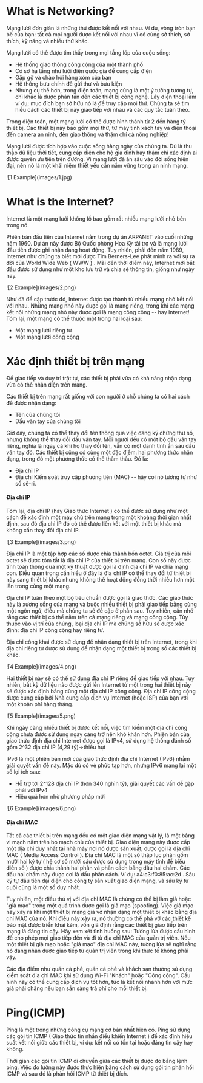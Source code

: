 # **What is Networking?**

Mạng lưới đơn giản là những thứ được kết nối với nhau. Ví dụ, vòng tròn bạn bè của bạn: tất cả mọi người được kết nối với nhau vì có cùng sở thích, sở thích, kỹ năng và nhiều thứ khác.



Mạng lưới có thể được tìm thấy trong mọi tầng lớp của cuộc sống:

* Hệ thống giao thông công cộng của một thành phố
* Cơ sở hạ tầng như lưới điện quốc gia để cung cấp điện
* Gặp gỡ và chào hỏi hàng xóm của bạn
* Hệ thống bưu chính để gửi thư và bưu kiện
* Nhưng cụ thể hơn, trong điện toán, mạng cũng là một ý tưởng tương tự, chỉ khác là được phân tán đến các thiết bị công nghệ. Lấy điện thoại làm ví dụ; mục đích bạn sở hữu nó là để truy cập mọi thứ. Chúng ta sẽ tìm hiểu cách các thiết bị này giao tiếp với nhau và các quy tắc tuân theo.



Trong điện toán, một mạng lưới có thể được hình thành từ 2 đến hàng tỷ thiết bị. Các thiết bị này bao gồm mọi thứ, từ máy tính xách tay và điện thoại đến camera an ninh, đèn giao thông và thậm chí cả nông nghiệp!



Mạng lưới được tích hợp vào cuộc sống hàng ngày của chúng ta. Dù là thu thập dữ liệu thời tiết, cung cấp điện cho hộ gia đình hay thậm chí xác định ai được quyền ưu tiên trên đường. Vì mạng lưới đã ăn sâu vào đời sống hiện đại, nên nó là một khái niệm thiết yếu cần nắm vững trong an ninh mạng.

!\[1 Example](images/1.jpg)



# **What is the Internet?**

Internet là một mạng lưới khổng lồ bao gồm rất nhiều mạng lưới nhỏ bên trong nó.



Phiên bản đầu tiên của Internet nằm trong dự án ARPANET vào cuối những năm 1960. Dự án này được Bộ Quốc phòng Hoa Kỳ tài trợ và là mạng lưới đầu tiên được ghi nhận đang hoạt động. Tuy nhiên, phải đến năm 1989, Internet như chúng ta biết mới được Tim Berners-Lee phát minh ra với sự ra đời của World Wide Web ( WWW ) . Mãi đến thời điểm này, Internet mới bắt đầu được sử dụng như một kho lưu trữ và chia sẻ thông tin, giống như ngày nay.

!\[2 Example](images/2.png)

Như đã đề cập trước đó, Internet được tạo thành từ nhiều mạng nhỏ kết nối với nhau. Những mạng nhỏ này được gọi là mạng riêng, trong khi các mạng kết nối những mạng nhỏ này được gọi là mạng công cộng -- hay Internet!  Tóm lại, một mạng có thể thuộc một trong hai loại sau:

* Một mạng lưới riêng tư
* Một mạng lưới công cộng



# **Xác định thiết bị trên mạng**

Để giao tiếp và duy trì trật tự, các thiết bị phải vừa có khả năng nhận dạng vừa có thể nhận diện trên mạng.



Các thiết bị trên mạng rất giống với con người ở chỗ chúng ta có hai cách để được nhận dạng:

* Tên của chúng tôi
* Dấu vân tay của chúng tôi



Giờ đây, chúng ta có thể thay đổi tên thông qua việc đăng ký chứng thư số, nhưng không thể thay đổi dấu vân tay. Mỗi người đều có một bộ dấu vân tay riêng, nghĩa là ngay cả khi họ thay đổi tên, vẫn có một danh tính ẩn sau dấu vân tay đó. Các thiết bị cũng có cùng một đặc điểm: hai phương thức nhận dạng, trong đó một phương thức có thể thẩm thấu. Đó là:

* Địa chỉ IP
* Địa chỉ Kiểm soát truy cập phương tiện (MAC) -- hãy coi nó tương tự như số sê-ri.



#### **Địa chỉ IP**

Tóm lại, địa chỉ IP (hay Giao thức Internet ) có thể được sử dụng như một cách để xác định một máy chủ trên mạng trong một khoảng thời gian nhất định, sau đó địa chỉ IP đó có thể được liên kết với một thiết bị khác mà không cần thay đổi địa chỉ IP. 

!\[3 Example](images/3.png)



Địa chỉ IP  là một tập hợp các số được chia thành bốn octet. Giá trị của mỗi octet sẽ được tóm tắt là địa chỉ IP của thiết bị trên mạng. Con số này được tính toán thông qua một kỹ thuật được gọi là định địa chỉ IP và chia mạng con. Điều quan trọng cần hiểu ở đây là địa chỉ IP có thể thay đổi từ thiết bị này sang thiết bị khác nhưng không thể hoạt động đồng thời nhiều hơn một lần trong cùng một mạng.



Địa chỉ IP tuân theo một bộ tiêu chuẩn được gọi là giao thức. Các giao thức này là xương sống của mạng và buộc nhiều thiết bị phải giao tiếp bằng cùng một ngôn ngữ, điều mà chúng ta sẽ đề cập ở phần sau. Tuy nhiên, cần nhớ rằng các thiết bị có thể nằm trên cả mạng riêng và mạng công cộng. Tùy thuộc vào vị trí của chúng, loại địa chỉ IP mà chúng sở hữu sẽ được xác định: địa chỉ IP công cộng hay riêng tư.



Địa chỉ công khai được sử dụng để nhận dạng thiết bị trên Internet, trong khi địa chỉ riêng tư được sử dụng để nhận dạng một thiết bị trong số các thiết bị khác. 

!\[4 Example](images/4.png)

Hai thiết bị này sẽ có thể sử dụng địa chỉ IP riêng để giao tiếp với nhau. Tuy nhiên, bất kỳ dữ liệu nào được gửi lên Internet từ một trong hai thiết bị này sẽ được xác định bằng cùng một địa chỉ IP công cộng. Địa chỉ IP công cộng được cung cấp bởi Nhà cung cấp dịch vụ Internet (hoặc ISP) của bạn với một khoản phí hàng tháng.

!\[5 Example](images/5.png)



Khi ngày càng nhiều thiết bị được kết nối, việc tìm kiếm một địa chỉ công cộng chưa được sử dụng ngày càng trở nên khó khăn hơn. Phiên bản của giao thức định địa chỉ Internet được gọi là IPv4, sử dụng hệ thống đánh số gồm 2^32 địa chỉ IP (4,29 tỷ)->thiếu hụt



IPv6 là một phiên bản mới của giao thức định địa chỉ Internet (IPv6) nhằm giải quyết vấn đề này. Mặc dù có vẻ phức tạp hơn, nhưng IPv6 mang lại một số lợi ích sau:

* Hỗ trợ tới 2^128 địa chỉ IP (hơn 340 nghìn tỷ), giải quyết các vấn đề gặp phải với IPv4
* Hiệu quả hơn nhờ phương pháp mới

!\[6 Example](images/6.png)



#### **Địa chỉ MAC**

Tất cả các thiết bị trên mạng đều có một giao diện mạng vật lý, là một bảng vi mạch nằm trên bo mạch chủ của thiết bị. Giao diện mạng này được cấp một địa chỉ duy nhất tại nhà máy nơi nó được sản xuất, được gọi là địa chỉ MAC ( Media Access Control ). Địa chỉ MAC là một số thập lục phân gồm mười hai ký tự ( hệ cơ số mười sáu được sử dụng trong máy tính để biểu diễn số ) được chia thành hai phần và phân cách bằng dấu hai chấm. Các dấu hai chấm này được coi là dấu phân cách. Ví dụ: a4:c3:f0:85:ac:2d . Sáu ký tự đầu tiên đại diện cho công ty sản xuất giao diện mạng, và sáu ký tự cuối cùng là một số duy nhất.



Tuy nhiên, một điều thú vị với địa chỉ MAC là chúng có thể bị làm giả hoặc "giả mạo" trong một quá trình được gọi là giả mạo (spoofing). Việc giả mạo này xảy ra khi một thiết bị mạng giả vờ nhận dạng một thiết bị khác bằng địa chỉ MAC của nó. Khi điều này xảy ra, nó thường có thể phá vỡ các thiết kế bảo mật được triển khai kém, vốn giả định rằng các thiết bị giao tiếp trên mạng là đáng tin cậy. Hãy xem xét tình huống sau: Tường lửa được cấu hình để cho phép mọi giao tiếp đến và đi từ địa chỉ MAC của quản trị viên. Nếu một thiết bị giả mạo hoặc "giả mạo" địa chỉ MAC này, tường lửa sẽ nghĩ rằng nó đang nhận được giao tiếp từ quản trị viên trong khi thực tế không phải vậy.



Các địa điểm như quán cà phê, quán cà phê và khách sạn thường sử dụng kiểm soát địa chỉ MAC khi sử dụng Wi-Fi "Khách" hoặc "Công cộng". Cấu hình này có thể cung cấp dịch vụ tốt hơn, tức là kết nối nhanh hơn với mức giá phải chăng nếu bạn sẵn sàng trả phí cho mỗi thiết bị.



# **Ping(ICMP)**

Ping là một trong những công cụ mạng cơ bản nhất hiện có. Ping sử dụng các gói tin ICMP ( Giao thức tin nhắn điều khiển Internet ) để xác định hiệu suất kết nối giữa các thiết bị, ví dụ: kết nối có tồn tại hoặc đáng tin cậy hay không.



Thời gian các gói tin ICMP di chuyển giữa các thiết bị được đo bằng lệnh ping. Việc đo lường này được thực hiện bằng cách sử dụng gói tin phản hồi ICMP và sau đó là phản hồi ICMP từ thiết bị đích.



